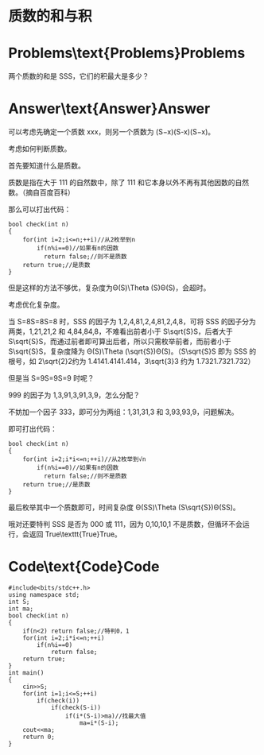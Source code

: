 # 质数的和与积
Problems\text{Problems}Problems
===============================


两个质数的和是 SSS，它们的积最大是多少？


Answer\text{Answer}Answer
=========================


可以考虑先确定一个质数 xxx，则另一个质数为 (S−x)(S-x)(S−x)。


考虑如何判断质数。


首先要知道什么是质数。


质数是指在大于 111 的自然数中，除了 111 和它本身以外不再有其他因数的自然数。（摘自百度百科）


那么可以打出代码：



```
bool check(int n)
{
    for(int i=2;i<=n;++i)//从2枚举到n
        if(n%i==0)//如果有n的因数
          return false;//则不是质数
    return true;//是质数
}

```

但是这样的方法不够优，复杂度为Θ(S)\Theta (S)Θ(S)，会超时。


考虑优化复杂度。


当 S=8S=8S=8 时，SSS 的因子为 1,2,4,81,2,4,81,2,4,8，可将 SSS 的因子分为两类，1,21,21,2 和 4,84,84,8，不难看出前者小于 S\sqrt{S}S​，后者大于 S\sqrt{S}S​，而通过前者即可算出后者，所以只需枚举前者，而前者小于 S\sqrt{S}S​，复杂度降为 Θ(S)\Theta (\sqrt{S})Θ(S​)。（S\sqrt{S}S​ 即为 SSS 的根号，如 2\sqrt{2}2​约为 1.4141.4141.414，3\sqrt{3}3​ 约为 1.7321.7321.732）


但是当 S=9S=9S=9 时呢？


999 的因子为 1,3,91,3,91,3,9，怎么分配？


不妨加一个因子 333，即可分为两组：1,31,31,3 和 3,93,93,9，问题解决。


即可打出代码：



```
bool check(int n)
{
    for(int i=2;i*i<=n;++i)//从2枚举到√n
        if(n%i==0)//如果有n的因数
          return false;//则不是质数
    return true;//是质数
}

```

最后枚举其中一个质数即可，时间复杂度 Θ(SS)\Theta (S\sqrt{S})Θ(SS​)。


哦对还要特判 SSS 是否为 000 或 111，因为 0,10,10,1 不是质数，但循环不会运行，会返回 True\texttt{True}True。


Code\text{Code}Code
===================



```
#include<bits/stdc++.h>
using namespace std;
int S;
int ma;
bool check(int n)
{
    if(n<2) return false;//特判0，1
    for(int i=2;i*i<=n;++i)
        if(n%i==0)
            return false;
    return true;
}
int main()
{
    cin>>S;
    for(int i=1;i<=S;++i)
        if(check(i))
            if(check(S-i))
                if(i*(S-i)>ma)//找最大值
                    ma=i*(S-i);
    cout<<ma;
    return 0;
}

```

